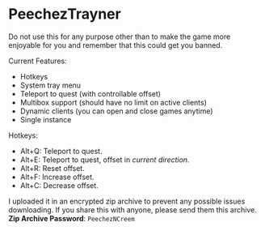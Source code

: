 # PeechezTrayner

Do not use this for any purpose other than to make the game more enjoyable for
you and remember that this could get you banned.

Current Features:
- Hotkeys
- System tray menu
- Teleport to quest (with controllable offset)
- Multibox support (should have no limit on active clients)
- Dynamic clients (you can open and close games anytime)
- Single instance

Hotkeys:
- Alt+Q: Teleport to quest.
- Alt+E: Teleport to quest, offset in *current direction.*
- Alt+R: Reset offset.
- Alt+F: Increase offset.
- Alt+C: Decrease offset.

I uploaded it in an encrypted zip archive to prevent any possible issues downloading. If you share this with anyone, please send them this archive.
**Zip Archive Password**: `PeechezNCreem`
